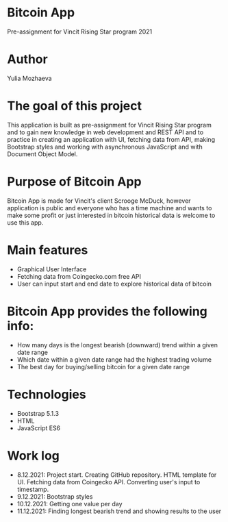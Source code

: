 # Bitcoin App
Pre-assignment for Vincit Rising Star program 2021
# Author
Yulia Mozhaeva
# The goal of this project
This application is built as pre-assignment for Vincit Rising Star program and to gain new knowledge in web development and REST API and to practice in creating an application with UI, fetching data from API, making Bootstrap styles and
working with asynchronous JavaScript and with Document Object Model.
# Purpose of Bitcoin App
Bitcoin App is made for Vincit's client Scrooge McDuck, however application is public and everyone who has a time machine and wants to make some profit or just interested in bitcoin historical data is welcome to use this app. 
# Main features
* Graphical User Interface
* Fetching data from Coingecko.com free API 
* User can input start and end date to explore historical data of bitcoin
# Bitcoin App provides the following info:
* How many days is the longest bearish (downward) trend within a given date range
* Which date within a given date range had the highest trading volume
* The best day for buying/selling bitcoin for a given date range
# Technologies
* Bootstrap 5.1.3
* HTML
* JavaScript ES6
# Work log
* 8.12.2021: Project start. Creating GitHub repository. HTML template for UI. Fetching data from Coingecko API. Converting user's input to timestamp.
* 9.12.2021: Bootstrap styles
* 10.12.2021: Getting one value per day
* 11.12.2021: Finding longest bearish trend and showing results to the user
